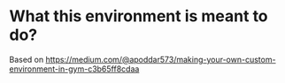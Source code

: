 # What this environment is meant to do?

Based on https://medium.com/@apoddar573/making-your-own-custom-environment-in-gym-c3b65ff8cdaa